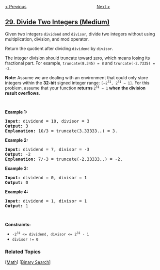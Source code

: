 <!--|This file generated by command(leetcode description); DO NOT EDIT.    |-->
<!--+----------------------------------------------------------------------+-->
<!--|@author    openset <openset.wang@gmail.com>                           |-->
<!--|@link      https://github.com/openset                                 |-->
<!--|@home      https://github.com/openset/leetcode                        |-->
<!--+----------------------------------------------------------------------+-->

[< Previous](../implement-strstr "Implement strStr()")
　　　　　　　　　　　　　　　　
[Next >](../substring-with-concatenation-of-all-words "Substring with Concatenation of All Words")

## [29. Divide Two Integers (Medium)](https://leetcode.com/problems/divide-two-integers "两数相除")

<p>Given two integers <code>dividend</code> and <code>divisor</code>, divide two integers without using multiplication, division, and mod operator.</p>

<p>Return the quotient after dividing <code>dividend</code> by <code>divisor</code>.</p>

<p>The integer division should truncate toward zero, which means losing its fractional part. For example, <code>truncate(8.345) = 8</code> and <code>truncate(-2.7335) = -2</code>.</p>

<p><strong>Note: </strong>Assume we are dealing with an environment that could only store integers within the <strong>32-bit</strong> signed integer range: <code>[&minus;2<sup>31</sup>, 2<sup>31</sup> &minus; 1]</code>. For this problem, assume that your function <strong>returns </strong><code>2<sup>31</sup> &minus; 1</code><strong> when the division result overflows</strong>.</p>

<p>&nbsp;</p>
<p><strong>Example 1:</strong></p>

<pre>
<strong>Input:</strong> dividend = 10, divisor = 3
<strong>Output:</strong> 3
<strong>Explanation:</strong> 10/3 = truncate(3.33333..) = 3.
</pre>

<p><strong>Example 2:</strong></p>

<pre>
<strong>Input:</strong> dividend = 7, divisor = -3
<strong>Output:</strong> -2
<strong>Explanation:</strong> 7/-3 = truncate(-2.33333..) = -2.
</pre>

<p><strong>Example 3:</strong></p>

<pre>
<strong>Input:</strong> dividend = 0, divisor = 1
<strong>Output:</strong> 0
</pre>

<p><strong>Example 4:</strong></p>

<pre>
<strong>Input:</strong> dividend = 1, divisor = 1
<strong>Output:</strong> 1
</pre>

<p>&nbsp;</p>
<p><strong>Constraints:</strong></p>

<ul>
	<li><code>-2<sup>31</sup> &lt;= dividend, divisor &lt;= 2<sup>31</sup> - 1</code></li>
	<li><code>divisor != 0</code></li>
</ul>

### Related Topics
  [[Math](../../tag/math/README.md)]
  [[Binary Search](../../tag/binary-search/README.md)]
